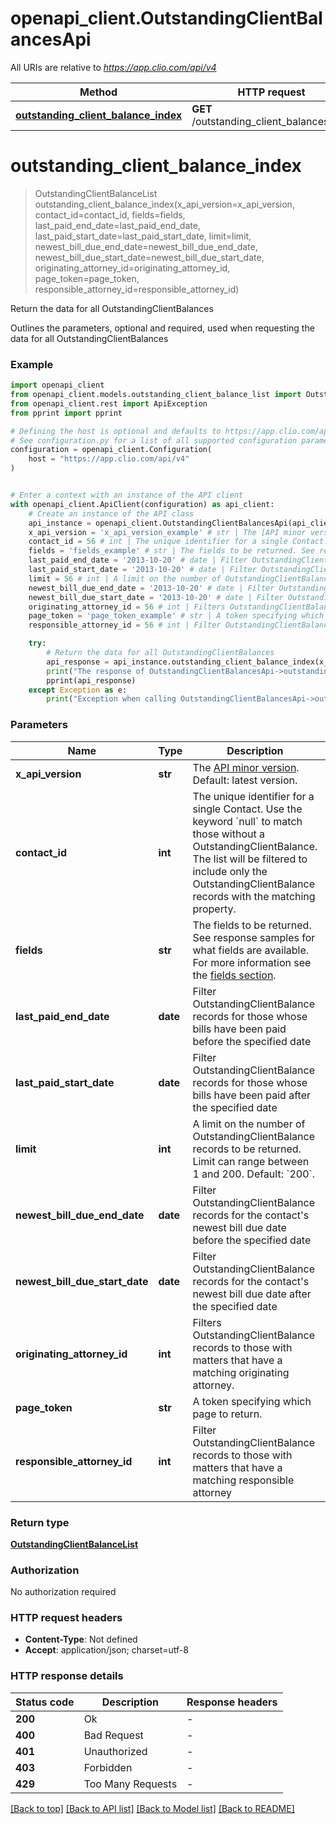 # openapi_client.OutstandingClientBalancesApi

All URIs are relative to *https://app.clio.com/api/v4*

Method | HTTP request | Description
------------- | ------------- | -------------
[**outstanding_client_balance_index**](OutstandingClientBalancesApi.md#outstanding_client_balance_index) | **GET** /outstanding_client_balances.json | Return the data for all OutstandingClientBalances


# **outstanding_client_balance_index**
> OutstandingClientBalanceList outstanding_client_balance_index(x_api_version=x_api_version, contact_id=contact_id, fields=fields, last_paid_end_date=last_paid_end_date, last_paid_start_date=last_paid_start_date, limit=limit, newest_bill_due_end_date=newest_bill_due_end_date, newest_bill_due_start_date=newest_bill_due_start_date, originating_attorney_id=originating_attorney_id, page_token=page_token, responsible_attorney_id=responsible_attorney_id)

Return the data for all OutstandingClientBalances

Outlines the parameters, optional and required, used when requesting the data for all OutstandingClientBalances

### Example


```python
import openapi_client
from openapi_client.models.outstanding_client_balance_list import OutstandingClientBalanceList
from openapi_client.rest import ApiException
from pprint import pprint

# Defining the host is optional and defaults to https://app.clio.com/api/v4
# See configuration.py for a list of all supported configuration parameters.
configuration = openapi_client.Configuration(
    host = "https://app.clio.com/api/v4"
)


# Enter a context with an instance of the API client
with openapi_client.ApiClient(configuration) as api_client:
    # Create an instance of the API class
    api_instance = openapi_client.OutstandingClientBalancesApi(api_client)
    x_api_version = 'x_api_version_example' # str | The [API minor version](#section/Minor-Versions). Default: latest version. (optional)
    contact_id = 56 # int | The unique identifier for a single Contact. Use the keyword `null` to match those without a OutstandingClientBalance. The list will be filtered to include only the OutstandingClientBalance records with the matching property. (optional)
    fields = 'fields_example' # str | The fields to be returned. See response samples for what fields are available. For more information see the [fields section](#section/Fields). (optional)
    last_paid_end_date = '2013-10-20' # date | Filter OutstandingClientBalance records for those whose bills have been paid before the specified date (optional)
    last_paid_start_date = '2013-10-20' # date | Filter OutstandingClientBalance records for those whose bills have been paid after the specified date (optional)
    limit = 56 # int | A limit on the number of OutstandingClientBalance records to be returned. Limit can range between 1 and 200. Default: `200`. (optional)
    newest_bill_due_end_date = '2013-10-20' # date | Filter OutstandingClientBalance records for the contact's newest bill due date before the specified date (optional)
    newest_bill_due_start_date = '2013-10-20' # date | Filter OutstandingClientBalance records for the contact's newest bill due date after the specified date (optional)
    originating_attorney_id = 56 # int | Filters OutstandingClientBalance records to those with matters that have a matching originating attorney. (optional)
    page_token = 'page_token_example' # str | A token specifying which page to return. (optional)
    responsible_attorney_id = 56 # int | Filter OutstandingClientBalance records to those with matters that have a matching responsible attorney (optional)

    try:
        # Return the data for all OutstandingClientBalances
        api_response = api_instance.outstanding_client_balance_index(x_api_version=x_api_version, contact_id=contact_id, fields=fields, last_paid_end_date=last_paid_end_date, last_paid_start_date=last_paid_start_date, limit=limit, newest_bill_due_end_date=newest_bill_due_end_date, newest_bill_due_start_date=newest_bill_due_start_date, originating_attorney_id=originating_attorney_id, page_token=page_token, responsible_attorney_id=responsible_attorney_id)
        print("The response of OutstandingClientBalancesApi->outstanding_client_balance_index:\n")
        pprint(api_response)
    except Exception as e:
        print("Exception when calling OutstandingClientBalancesApi->outstanding_client_balance_index: %s\n" % e)
```



### Parameters


Name | Type | Description  | Notes
------------- | ------------- | ------------- | -------------
 **x_api_version** | **str**| The [API minor version](#section/Minor-Versions). Default: latest version. | [optional] 
 **contact_id** | **int**| The unique identifier for a single Contact. Use the keyword &#x60;null&#x60; to match those without a OutstandingClientBalance. The list will be filtered to include only the OutstandingClientBalance records with the matching property. | [optional] 
 **fields** | **str**| The fields to be returned. See response samples for what fields are available. For more information see the [fields section](#section/Fields). | [optional] 
 **last_paid_end_date** | **date**| Filter OutstandingClientBalance records for those whose bills have been paid before the specified date | [optional] 
 **last_paid_start_date** | **date**| Filter OutstandingClientBalance records for those whose bills have been paid after the specified date | [optional] 
 **limit** | **int**| A limit on the number of OutstandingClientBalance records to be returned. Limit can range between 1 and 200. Default: &#x60;200&#x60;. | [optional] 
 **newest_bill_due_end_date** | **date**| Filter OutstandingClientBalance records for the contact&#39;s newest bill due date before the specified date | [optional] 
 **newest_bill_due_start_date** | **date**| Filter OutstandingClientBalance records for the contact&#39;s newest bill due date after the specified date | [optional] 
 **originating_attorney_id** | **int**| Filters OutstandingClientBalance records to those with matters that have a matching originating attorney. | [optional] 
 **page_token** | **str**| A token specifying which page to return. | [optional] 
 **responsible_attorney_id** | **int**| Filter OutstandingClientBalance records to those with matters that have a matching responsible attorney | [optional] 

### Return type

[**OutstandingClientBalanceList**](OutstandingClientBalanceList.md)

### Authorization

No authorization required

### HTTP request headers

 - **Content-Type**: Not defined
 - **Accept**: application/json; charset=utf-8

### HTTP response details

| Status code | Description | Response headers |
|-------------|-------------|------------------|
**200** | Ok |  -  |
**400** | Bad Request |  -  |
**401** | Unauthorized |  -  |
**403** | Forbidden |  -  |
**429** | Too Many Requests |  -  |

[[Back to top]](#) [[Back to API list]](../README.md#documentation-for-api-endpoints) [[Back to Model list]](../README.md#documentation-for-models) [[Back to README]](../README.md)

